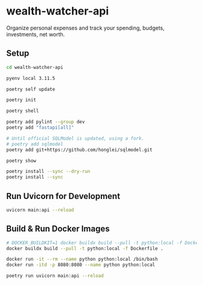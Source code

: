 # wealth-watcher-api
Organize personal expenses and track your spending, budgets, investments, net worth.

## Setup

```bash
cd wealth-watcher-api

pyenv local 3.11.5

poetry self update

poetry init

poetry shell

poetry add pylint --group dev
poetry add "fastapi[all]"

# Until official SQLModel is updated, using a fork.
# poetry add sqlmodel
poetry add git+https://github.com/honglei/sqlmodel.git

poetry show

poetry install --sync --dry-run
poetry install --sync
```

## Run Uvicorn for Development

```bash
uvicorn main:api --reload
```

## Build & Run Docker Images

```bash
# DOCKER_BUILDKIT=1 docker buildx build --pull -t python:local -f Dockerfile .
docker buildx build --pull -t python:local -f Dockerfile .

docker run -it --rm --name python python:local /bin/bash
docker run -itd -p 8080:8080 --name python python:local

poetry run uvicorn main:api --reload
```